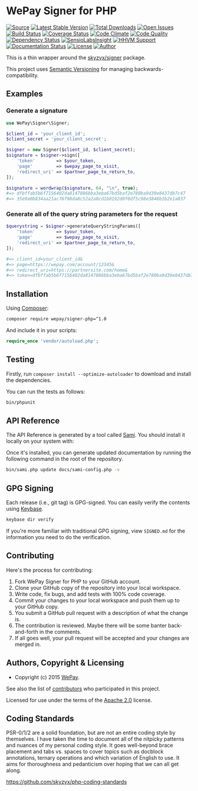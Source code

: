 # WePay Signer for PHP

[![Source](http://img.shields.io/badge/source-wepay/signer–php-blue.svg?style=flat-square)](https://github.com/wepay/signer-php)
[![Latest Stable Version](http://img.shields.io/packagist/v/wepay/signer.svg?style=flat-square)](https://packagist.org/packages/wepay/signer)
[![Total Downloads](http://img.shields.io/packagist/dt/wepay/signer.svg?style=flat-square)](https://packagist.org/packages/wepay/signer)
[![Open Issues](http://img.shields.io/github/issues/wepay/signer-php.svg?style=flat-square)](https://github.com/wepay/signer-php/issues)
[![Build Status](http://img.shields.io/travis/wepay/signer-php/master.svg?style=flat-square)](https://travis-ci.org/wepay/signer-php)
[![Coverage Status](http://img.shields.io/coveralls/wepay/signer-php/master.svg?style=flat-square)](https://coveralls.io/r/wepay/signer-php?branch=master)
[![Code Climate](http://img.shields.io/codeclimate/github/wepay/signer-php.svg?style=flat-square)](https://codeclimate.com/github/wepay/signer-php)
[![Code Quality](http://img.shields.io/scrutinizer/g/wepay/signer-php.svg?style=flat-square)](https://scrutinizer-ci.com/g/wepay/signer-php)
[![Dependency Status](https://www.versioneye.com/user/projects/54dc5ab6c1bbbd9bd700050e/badge.svg?style=flat-square)](https://www.versioneye.com/user/projects/54dc5ab6c1bbbd9bd700050e)
[![SensioLabsInsight](https://insight.sensiolabs.com/projects/0bd1cdc9-be1b-445c-9fdc-358a57874ee2/mini.png)](https://insight.sensiolabs.com/projects/0bd1cdc9-be1b-445c-9fdc-358a57874ee2)
[![HHVM Support](http://img.shields.io/hhvm/wepay/signer-php.svg?style=flat-square)](https://hhvm.com)
[![Documentation Status](https://readthedocs.org/projects/wepay-signer-php/badge/?version=master&style=flat-square)](http://wepay-signer-php.readthedocs.org)
[![License](http://img.shields.io/packagist/l/wepay/signer-blue.svg?style=flat-square)](https://packagist.org/packages/wepay/signer)
[![Author](http://img.shields.io/badge/author-@skyzyx-blue.svg?style=flat-square)](https://twitter.com/skyzyx)

This is a thin wrapper around the [skyzyx/signer](https://github.com/skyzyx/signer) package.

This project uses [Semantic Versioning](http://semver.org) for managing backwards-compatibility.


## Examples
### Generate a signature
```php
use WePay\Signer\Signer;

$client_id = 'your_client_id';
$client_secret = 'your_client_secret';

$signer = new Signer($client_id, $client_secret);
$signature = $signer->sign([
    'token'        => $your_token,
    'page'         => $wepay_page_to_visit,
    'redirect_uri' => $partner_page_to_return_to,
]);

$signature = wordwrap($signature, 64, "\n", true);
#=> dfbffab5b6f7156402da8147886bba3eba67bd5baf2e780ba9d39e8437db7c47
#=> 35e9a0b834aa21ac76f98da8c52a2a0cd1b0192d0f0df5c98e3848b1b2e1a037
```

### Generate all of the query string parameters for the request
```php
$querystring = $signer->generateQueryStringParams([
    'token'        => $your_token,
    'page'         => $wepay_page_to_visit,
    'redirect_uri' => $partner_page_to_return_to,
]);

#=> client_id=your_client_id&
#=> page=https://wepay.com/account/12345&
#=> redirect_uri=https://partnersite.com/home&
#=> token=dfbffab5b6f7156402da8147886bba3eba67bd5baf2e780ba9d39e8437db7c47...
```


## Installation

Using [Composer]:
```bash
composer require wepay/signer-php=^1.0
```

And include it in your scripts:

```php
require_once 'vendor/autoload.php';
```


## Testing

Firstly, run `composer install --optimize-autoloader` to download and install the dependencies.

You can run the tests as follows:
```bash
bin/phpunit
```


## API Reference

The API Reference is generated by a tool called [Sami](http://phpdoc.org). You should install it locally
on your system with:

Once it's installed, you can generate updated documentation by running the following command in the root of the
repository.
```bash
bin/sami.php update docs/sami-config.php -v
```


## GPG Signing

Each release (i.e., git tag) is GPG-signed. You can easily verify the contents using [Keybase](https://keybase.io).

```bash
keybase dir verify
```

If you're more familiar with traditional GPG signing, view `SIGNED.md` for the information you need to do the verification.


## Contributing
Here's the process for contributing:

1. Fork WePay Signer for PHP to your GitHub account.
2. Clone your GitHub copy of the repository into your local workspace.
3. Write code, fix bugs, and add tests with 100% code coverage.
4. Commit your changes to your local workspace and push them up to your GitHub copy.
5. You submit a GitHub pull request with a description of what the change is.
6. The contribution is reviewed. Maybe there will be some banter back-and-forth in the comments.
7. If all goes well, your pull request will be accepted and your changes are merged in.


## Authors, Copyright & Licensing

* Copyright (c) 2015 [WePay](http://wepay.com).

See also the list of [contributors](/wepay/signer-php/contributors) who participated in this project.

Licensed for use under the terms of the [Apache 2.0] license.

  [PHP]: http://php.net
  [Composer]: https://getcomposer.org
  [MIT]: http://www.opensource.org/licenses/mit-license.php
  [Apache 2.0]: http://opensource.org/licenses/Apache-2.0


## Coding Standards

PSR-0/1/2 are a solid foundation, but are not an entire coding style by themselves. I have taken the time to document all of the nitpicky patterns and nuances of my personal coding style. It goes well-beyond brace placement and tabs vs. spaces to cover topics such as docblock annotations, ternary operations and which variation of English to use. It aims for thoroughness and pedanticism over hoping that we can all get along.

<https://github.com/skyzyx/php-coding-standards>

  [PHP]: http://php.net
  [Composer]: https://getcomposer.org
  [MIT]: http://www.opensource.org/licenses/mit-license.php
  [Apache 2.0]: http://opensource.org/licenses/Apache-2.0
